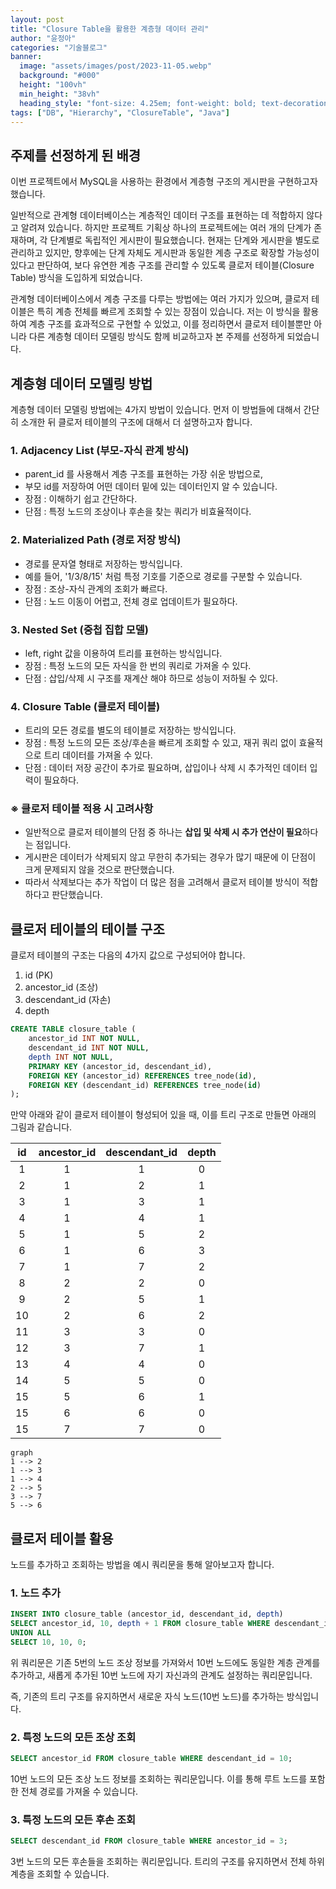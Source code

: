 ```yaml
---
layout: post  
title: "Closure Table을 활용한 계층형 데이터 관리"
author: "윤정아"
categories: "기술블로그"
banner:
  image: "assets/images/post/2023-11-05.webp"
  background: "#000"
  height: "100vh"
  min_height: "38vh"
  heading_style: "font-size: 4.25em; font-weight: bold; text-decoration: underline"
tags: ["DB", "Hierarchy", "ClosureTable", "Java"]
---
```



## 주제를 선정하게 된 배경
이번 프로젝트에서 MySQL을 사용하는 환경에서 계층형 구조의 게시판을 구현하고자 했습니다.

일반적으로 관계형 데이터베이스는 계층적인 데이터 구조를 표현하는 데 적합하지 않다고 알려져 있습니다.
하지만 프로젝트 기획상 하나의 프로젝트에는 여러 개의 단계가 존재하며, 각 단계별로 독립적인 게시판이 필요했습니다.
현재는 단계와 게시판을 별도로 관리하고 있지만, 향후에는 단계 자체도 게시판과 동일한 계층 구조로 확장할 가능성이 있다고 판단하여, 보다 유연한 계층 구조를 관리할 수 있도록 클로저 테이블(Closure Table) 방식을 도입하게 되었습니다.

관계형 데이터베이스에서 계층 구조를 다루는 방법에는 여러 가지가 있으며, 클로저 테이블은 특히 계층 전체를 빠르게 조회할 수 있는 장점이 있습니다.
저는 이 방식을 활용하여 계층 구조를 효과적으로 구현할 수 있었고, 이를 정리하면서 클로저 테이블뿐만 아니라 다른 계층형 데이터 모델링 방식도 함께 비교하고자 본 주제를 선정하게 되었습니다.

## 계층형 데이터 모델링 방법
계층형 데이터 모델링 방법에는 4가지 방법이 있습니다. 먼저 이 방법들에 대해서 간단히 소개한 뒤 클로저 테이블의 구조에 대해서 더 설명하고자 합니다.

### 1. Adjacency List (부모-자식 관계 방식)
 - parent_id 를 사용해서 계층 구조를 표현하는 가장 쉬운 방법으로,
 - 부모 id를 저장하여 어떤 데이터 밑에 있는 데이터인지 알 수 있습니다.
 - 장점 : 이해하기 쉽고 간단하다.
 - 단점 : 특정 노드의 조상이나 후손을 찾는 쿼리가 비효율적이다.
   
### 2. Materialized Path (경로 저장 방식)
 - 경로를 문자열 형태로 저장하는 방식입니다.
 - 예를 들어, '1/3/8/15' 처럼 특정 기호를 기준으로 경로를 구분할 수 있습니다.
 - 장점 : 조상-자식 관계의 조회가 빠르다.
 - 단점 : 노드 이동이 어렵고, 전체 경로 업데이트가 필요하다.

### 3. Nested Set (중첩 집합 모델)
 - left, right 값을 이용하여 트리를 표현하는 방식입니다.
 - 장점 : 특정 노드의 모든 자식을 한 번의 쿼리로 가져올 수 있다.
 - 단점 : 삽입/삭제 시 구조를 재계산 해야 하므로 성능이 저하될 수 있다.


### 4. Closure Table (클로저 테이블)
 - 트리의 모든 경로를 별도의 테이블로 저장하는 방식입니다.
 - 장점 : 특정 노드의 모든 조상/후손을 빠르게 조회할 수 있고, 재귀 쿼리 없이 효율적으로 트리 데이터를 가져올 수 있다.
 - 단점 : 데이터 저장 공간이 추가로 필요하며, 삽입이나 삭제 시 추가적인 데이터 입력이 필요하다.

### ※ 클로저 테이블 적용 시 고려사항
 - 일반적으로 클로저 테이블의 단점 중 하나는 **삽입 및 삭제 시 추가 연산이 필요**하다는 점입니다. 
 - 게시판은 데이터가 삭제되지 않고 무한히 추가되는 경우가 많기 때문에 이 단점이 크게 문제되지 않을 것으로 판단했습니다.
 - 따라서 삭제보다는 추가 작업이 더 많은 점을 고려해서 클로저 테이블 방식이 적합하다고 판단했습니다.

## 클로저 테이블의 테이블 구조
클로저 테이블의 구조는 다음의 4가지 값으로 구성되어야 합니다.
1. id (PK)
2. ancestor_id (조상)
3. descendant_id (자손)
4. depth

```SQL
CREATE TABLE closure_table (
    ancestor_id INT NOT NULL,
    descendant_id INT NOT NULL,
    depth INT NOT NULL,
    PRIMARY KEY (ancestor_id, descendant_id),
    FOREIGN KEY (ancestor_id) REFERENCES tree_node(id),
    FOREIGN KEY (descendant_id) REFERENCES tree_node(id)
);
```

만약 아래와 같이 클로저 테이블이 형성되어 있을 때, 이를 트리 구조로 만들면 아래의 그림과 같습니다.

| id | ancestor_id | descendant_id | depth |
|:--:|:-----------:|:-------------:|:-----:|
| 1  |      1      |       1       |   0   |
| 2  |      1      |       2       |   1   |
| 3  |      1      |       3       |   1   |
| 4  |      1      |       4       |   1   |
| 5  |      1      |       5       |   2   |
| 6  |      1      |       6       |   3   |
| 7  |      1      |       7       |   2   |
| 8  |      2      |       2       |   0   |
| 9  |      2      |       5       |   1   |
| 10 |      2      |       6       |   2   |
| 11 |      3      |       3       |   0   |
| 12 |      3      |       7       |   1   |
| 13 |      4      |       4       |   0   |
| 14 |      5      |       5       |   0   |
| 15 |      5      |       6       |   1   |
| 15 |      6      |       6       |   0   |
| 15 |      7      |       7       |   0   |

```mermaid
graph 
1 --> 2
1 --> 3
1 --> 4
2 --> 5
3 --> 7
5 --> 6
```
## 클로저 테이블 활용
노드를 추가하고 조회하는 방법을 예시 쿼리문을 통해 알아보고자 합니다.

### 1. 노드 추가
```SQL
INSERT INTO closure_table (ancestor_id, descendant_id, depth)
SELECT ancestor_id, 10, depth + 1 FROM closure_table WHERE descendant_id = 5
UNION ALL
SELECT 10, 10, 0;
```
위 쿼리문은 기존 5번의 노드 조상 정보를 가져와서 10번 노드에도 동일한 계층 관계를 추가하고, 새롭게 추가된 10번 노드에 자기 자신과의 관계도 설정하는 쿼리문입니다.

즉, 기존의 트리 구조를 유지하면서 새로운 자식 노드(10번 노드)를 추가하는 방식입니다.

### 2. 특정 노드의 모든 조상 조회
```SQL
SELECT ancestor_id FROM closure_table WHERE descendant_id = 10;
```
10번 노드의 모든 조상 노드 정보를 조회하는 쿼리문입니다. 이를 통해 루트 노드를 포함한 전체 경로를 가져올 수 있습니다.

### 3. 특정 노드의 모든 후손 조회
```SQL
SELECT descendant_id FROM closure_table WHERE ancestor_id = 3;
```
3번 노드의 모든 후손들을 조회하는 쿼리문입니다. 트리의 구조를 유지하면서 전체 하위 계층을 조회할 수 있습니다.

